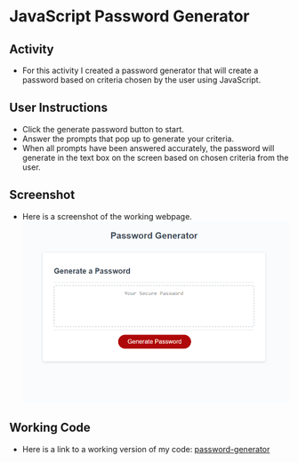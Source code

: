 # JavaScript Password Generator

## Activity

- For this activity I created a password generator that will create a password based on criteria chosen by the user using JavaScript.

## User Instructions

- Click the generate password button to start.
- Answer the prompts that pop up to generate your criteria.
- When all prompts have been answered accurately, the password will generate in the text box on the screen based on chosen criteria from the user.

## Screenshot

- Here is a screenshot of the working webpage.
![homework](./assets/homework-screenshot.png)

## Working Code

- Here is a link to a working version of my code:
[password-generator](https://laurbaur024.github.io/javascript-password-generator/)